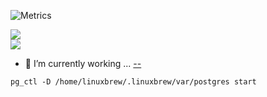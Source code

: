 ![Metrics](https://metrics.lecoq.io/amr88nzzal?template=classic&isocalendar=1&languages=1&stars=1&isocalendar.duration=half-year&languages.limit=8&languages.sections=most-used&languages.colors=github&languages.threshold=0%25&languages.indepth=false&languages.categories=markup%2C%20programming&languages.recent.categories=markup%2C%20programming&languages.recent.load=300&languages.recent.days=14&stars.limit=4&config.timezone=Asia%2FAmman)


<a href="https://github.com/anuraghazra/github-readme-stats">
  <img align="center" src="https://github-readme-stats.vercel.app/api?username=amr88nzzal&count_private=true&show_icons=true&theme=dark"/>
</a>
<br>
<a href="https://github.com/anuraghazra/github-readme-statst">
  <img align="center"  src="https://github-readme-stats.vercel.app/api/top-langs/?username=amr88nzzal&layout=compact&theme=dark"" />
</a>



- 🔭 I’m currently working  ... [--](https://alqudscollege-my.sharepoint.com/:f:/g/personal/advtech_ltuc_com/Egh862jH9mVFkBzojrapzN4Bi39m8cE0VGJip2QARugMjQ?e=IzaWMg)

`pg_ctl -D /home/linuxbrew/.linuxbrew/var/postgres start`
<!--
**amr88nzzal/amr88nzzal** is a ✨ _special_ ✨ repository because its `README.md` (this file) appears on your GitHub profile.

Below you can find colors reference of text to command when running node.js application:

console.log('\x1b[36m%s\x1b[0m', 'I am cyan');  //cyan
console.log('\x1b[33m%s\x1b[0m', stringToMakeYellow);  //yellow
Note %s is where in the string (the second argument) gets injected. \x1b[0m resets the terminal color so it doesn't continue to be the chosen color anymore after this point.

Colors reference

Reset = "\x1b[0m"
Bright = "\x1b[1m"
Dim = "\x1b[2m"
Underscore = "\x1b[4m"
Blink = "\x1b[5m"
Reverse = "\x1b[7m"
Hidden = "\x1b[8m"

FgBlack = "\x1b[30m"
FgRed = "\x1b[31m"
FgGreen = "\x1b[32m"
FgYellow = "\x1b[33m"
FgBlue = "\x1b[34m"
FgMagenta = "\x1b[35m"
FgCyan = "\x1b[36m"
FgWhite = "\x1b[37m"

BgBlack = "\x1b[40m"
BgRed = "\x1b[41m"
BgGreen = "\x1b[42m"
BgYellow = "\x1b[43m"
BgBlue = "\x1b[44m"
BgMagenta = "\x1b[45m"
BgCyan = "\x1b[46m"
BgWhite = "\x1b[47m"
EDIT:

For example, \x1b[31m is an escape sequence that will be intercepted by your terminal and instructs it to switch to the red color. In fact, \x1b is the code for the non-printable control character escape. Escape sequences dealing only with colors and styles are also known as ANSI escape code and are standardized, so therefore they (should) work on any platform.

Wikipedia has a nice comparison of how different terminals display colors https://en.wikipedia.org/wiki/ANSI_escape_code#Colors

- 🌱 I’m currently learning ...
- 👯 I’m looking to collaborate on ...
- 🤔 I’m looking for help with ...
- 💬 Ask me about ...
- 📫 How to reach me: ...
- 😄 Pronouns: ...
- ⚡ Fun fact: ...
-->
